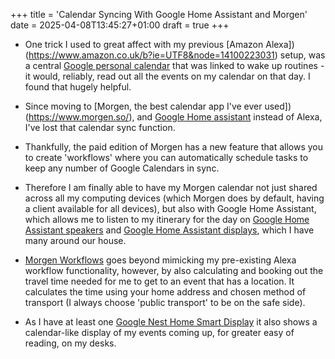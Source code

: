 +++
title = 'Calendar Syncing With Google Home Assistant and Morgen'
date = 2025-04-08T13:45:27+01:00
draft = true
+++

* One trick I used to great affect with my previous [Amazon Alexa])(https://www.amazon.co.uk/b?ie=UTF8&node=14100223031) setup, was a central [Google personal calendar](https://calendar.google.com/calendar/u/0/r?pli=1) that was linked to wake up routines - it would, reliably, read out all the events on my calendar on that day. I found that hugely helpful.

* Since moving to [Morgen, the best calendar app I've ever used])(https://www.morgen.so/), and [Google Home assistant](https://store.google.com/gb/product/nest_hub_2nd_gen?hl=en-GB&utm_medium=google_oo&utm_campaign=GS107430&pli=1) instead of Alexa, I've lost that calendar sync function.

* Thankfully, the paid edition of Morgen has a new feature that allows you to create 'workflows' where you can automatically schedule tasks to keep any number of Google Calendars in sync.

* Therefore I am finally able to have my Morgen calendar not just shared across all my computing devices (which Morgen does by default, having a client available for all devices), but also with Google Home Assistant, which allows me to listen to my itinerary for the day on [Google Home Assistant speakers](https://assistant.google.com/intl/en_uk/platforms/speakers/#find-speakers) and [Google Home Assistant displays](https://store.google.com/gb/product/nest_hub_2nd_gen?hl=en-GB&utm_medium=google_oo&utm_campaign=GS107430&pli=1), which I have many around our house.

* [Morgen Workflows](https://www.morgen.so/guides/how-to-use-morgens-calendar-propagation-workflow) goes beyond mimicking my pre-existing Alexa workflow functionality, however, by also calculating and booking out the travel time needed for me to get to an event that has a location. It calculates the time using your home address and chosen method of transport (I always choose 'public transport' to be on the safe side).

* As I have at least one [Google Nest Home Smart Display](https://store.google.com/gb/product/nest_hub_2nd_gen?hl=en-GB&utm_medium=google_oo&utm_campaign=GS107430&pli=1) it also shows a calendar-like display of my events coming up, for greater easy of reading, on my desks.



